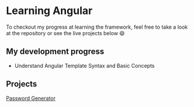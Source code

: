 # Learning Angular
To checkout my progress at learning the framework, feel free to take a look at the repository or see the live projects below :smile:

## My development progress
- Understand Angular Template Syntax and Basic Concepts

## Projects
[Password Generator](https://pw-generator.josemagalhaesnt.vercel.app "Password Generator")
